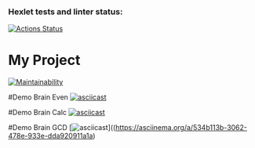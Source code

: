 ### Hexlet tests and linter status:
[![Actions Status](https://github.com/ntenengolts/python-project-49/actions/workflows/hexlet-check.yml/badge.svg)](https://github.com/ntenengolts/python-project-49/actions)

# My Project
[![Maintainability](https://api.codeclimate.com/v1/badges/e7cb024b471b83f27558/maintainability)](https://codeclimate.com/github/ntenengolts/python-project-49/maintainability)

#Demo Brain Even
[![asciicast](https://asciinema.org/a/534b113b-3062-478e-933e-dda920911a1a.png)](https://asciinema.org/a/534b113b-3062-478e-933e-dda920911a1a)

#Demo Brain Calc
[![asciicast](https://asciinema.org/a/534b113b-3062-478e-933e-dda920911a1a.png)](https://asciinema.org/a/534b113b-3062-478e-933e-dda920911a1a)

#Demo Brain GCD
[![asciicast](https://asciinema.org/a/534b113b-3062-478e-933e-dda920911a1a.png)]((https://asciinema.org/a/534b113b-3062-478e-933e-dda920911a1a)
